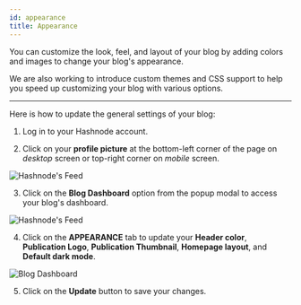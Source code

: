 ```yaml
---
id: appearance
title: Appearance
---
```

You can customize the look, feel, and layout of your blog by adding colors and images to change your blog's appearance.

We are also working to introduce custom themes and CSS support to help you speed up customizing your blog with various options.

---

Here is how to update the general settings of your blog:

1. Log in to your Hashnode account.

2. Click on your **profile picture** at the bottom-left corner of the page on *desktop* screen or top-right corner on *mobile* screen.

![Hashnode's Feed](https://cdn.hashnode.com/res/hashnode/image/upload/v1600711465204/4Mb1R5qj8.png?auto=compress)

3. Click on the **Blog Dashboard** option from the popup modal to access your blog's dashboard.

![Hashnode's Feed](https://cdn.hashnode.com/res/hashnode/image/upload/v1601380906521/1QhsZ20tP.png?auto=compress)

4. Click on the **APPEARANCE** tab to update your **Header color**, **Publication Logo**, **Publication Thumbnail**, **Homepage layout**, and **Default dark mode**.

![Blog Dashboard](https://cdn.hashnode.com/res/hashnode/image/upload/v1611069377691/GPmNs5-8L.png?auto=compress)

5. Click on the **Update** button to save your changes.